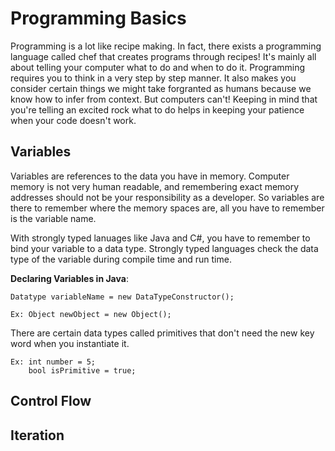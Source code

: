 # Programming Basics

Programming is a lot like recipe making. In fact, there exists a programming language called chef that creates programs through recipes! It's mainly all about telling your computer what to do and when to do it. Programming requires you to think in a very step by step manner. It also makes you consider certain things we might take forgranted as humans because we know how to infer from context. But computers can't! Keeping in mind that you're telling an excited rock what to do helps in keeping your patience when your code doesn't work.

## Variables

Variables are references to the data you have in memory. Computer memory is not very human readable, and remembering exact memory addresses should not be your responsibility as a developer. So variables are there to remember where the memory spaces are, all you have to remember is the variable name.

With strongly typed lanuages like Java and C#, you have to remember to bind your variable to a data type. Strongly typed languages check the data type of the variable during compile time and run time.

**Declaring Variables in Java**:

    Datatype variableName = new DataTypeConstructor();

    Ex: Object newObject = new Object();

There are certain data types called primitives that don't need the new key word when you instantiate it.

    Ex: int number = 5;
        bool isPrimitive = true;

## Control Flow

## Iteration

